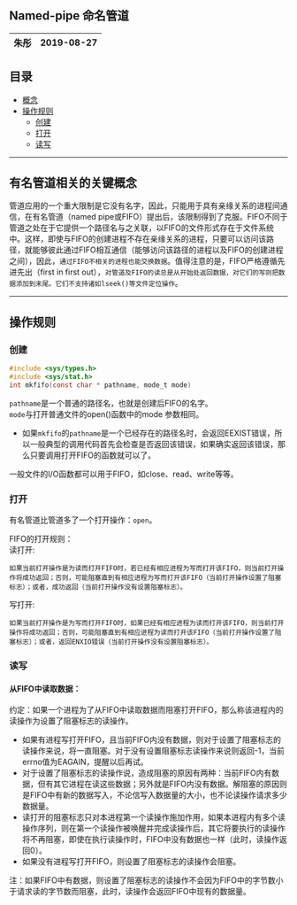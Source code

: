Named-pipe 命名管道
---
| 朱彤 | 2019-08-27
---| ---|
## 目录
* [概念](#有名管道相关的关键概念)
* [操作规则](#操作规则)
    * [创建](#创建)
    * [打开](#打开)
    * [读写](#读写)

---
## 有名管道相关的关键概念

管道应用的一个重大限制是它没有名字，因此，只能用于具有亲缘关系的进程间通信，在有名管道（named pipe或FIFO）提出后，该限制得到了克服。FIFO不同于管道之处在于它提供一个路径名与之关联，以FIFO的文件形式存在于文件系统中。这样，即使与FIFO的创建进程不存在亲缘关系的进程，只要可以访问该路径，就能够彼此通过FIFO相互通信（能够访问该路径的进程以及FIFO的创建进程之间），因此，`通过FIFO不相关的进程也能交换数据`。值得注意的是，FIFO严格遵循先进先出（first in first out），`对管道及FIFO的读总是从开始处返回数据，对它们的写则把数据添加到末尾。它们不支持诸如lseek()等文件定位操作`。

---

## 操作规则

### 创建

```c
#include <sys/types.h>
#include <sys/stat.h>
int mkfifo(const char * pathname, mode_t mode)
```

`pathname`是一个普通的路径名，也就是创建后FIFO的名字。</br>
`mode`与打开普通文件的open()函数中的mode 参数相同。 </br>
* 如果`mkfifo`的`pathname`是一个已经存在的路径名时，会返回EEXIST错误，所以一般典型的调用代码首先会检查是否返回该错误，如果确实返回该错误，那么只要调用打开FIFO的函数就可以了。</br>

一般文件的I/O函数都可以用于FIFO，如close、read、write等等。

### 打开

有名管道比管道多了一个打开操作：`open`。

FIFO的打开规则：</br>
读打开:

    如果当前打开操作是为读而打开FIFO时，若已经有相应进程为写而打开该FIFO，则当前打开操作将成功返回；否则，可能阻塞直到有相应进程为写而打开该FIFO（当前打开操作设置了阻塞标志）；或者，成功返回（当前打开操作没有设置阻塞标志）。

写打开:

    如果当前打开操作是为写而打开FIFO时，如果已经有相应进程为读而打开该FIFO，则当前打开操作将成功返回；否则，可能阻塞直到有相应进程为读而打开该FIFO（当前打开操作设置了阻塞标志）；或者，返回ENXIO错误（当前打开操作没有设置阻塞标志）。

### 读写

#### 从FIFO中读取数据：

约定：如果一个进程为了从FIFO中读取数据而阻塞打开FIFO，那么称该进程内的读操作为设置了阻塞标志的读操作。

* 如果有进程写打开FIFO，且当前FIFO内没有数据，则对于设置了阻塞标志的读操作来说，将一直阻塞。对于没有设置阻塞标志读操作来说则返回-1，当前errno值为EAGAIN，提醒以后再试。
* 对于设置了阻塞标志的读操作说，造成阻塞的原因有两种：当前FIFO内有数据，但有其它进程在读这些数据；另外就是FIFO内没有数据。解阻塞的原因则是FIFO中有新的数据写入，不论信写入数据量的大小，也不论读操作请求多少数据量。
* 读打开的阻塞标志只对本进程第一个读操作施加作用，如果本进程内有多个读操作序列，则在第一个读操作被唤醒并完成读操作后，其它将要执行的读操作将不再阻塞，即使在执行读操作时，FIFO中没有数据也一样（此时，读操作返回0）。
* 如果没有进程写打开FIFO，则设置了阻塞标志的读操作会阻塞。

注：如果FIFO中有数据，则设置了阻塞标志的读操作不会因为FIFO中的字节数小于请求读的字节数而阻塞，此时，读操作会返回FIFO中现有的数据量。
